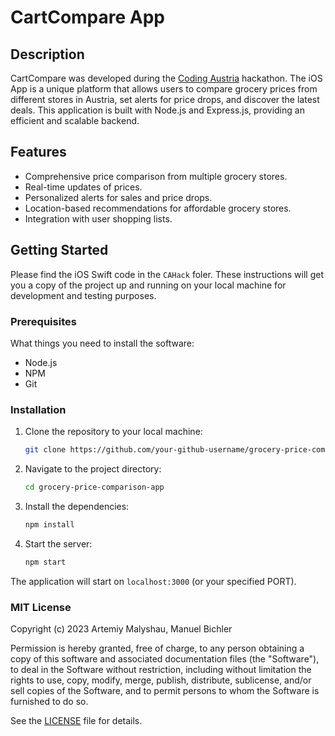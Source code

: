 # CartCompare App

## Description

CartCompare was developed during the [Coding Austria](https://codingaustria.at/) hackathon. The iOS App is a unique platform that allows users to compare grocery prices from different stores in Austria, set alerts for price drops, and discover the latest deals. This application is built with Node.js and Express.js, providing an efficient and scalable backend.

## Features

- Comprehensive price comparison from multiple grocery stores.
- Real-time updates of prices.
- Personalized alerts for sales and price drops.
- Location-based recommendations for affordable grocery stores.
- Integration with user shopping lists.

## Getting Started

Please find the iOS Swift code in the `CAHack` foler. These instructions will get you a copy of the project up and running on your local machine for development and testing purposes.

### Prerequisites

What things you need to install the software:

- Node.js
- NPM
- Git

### Installation

1. Clone the repository to your local machine:

   ```sh
   git clone https://github.com/your-github-username/grocery-price-comparison-app.git
   ```

2. Navigate to the project directory:

   ```sh
   cd grocery-price-comparison-app
   ```

3. Install the dependencies:

   ```sh
   npm install
   ```

4. Start the server:

   ```sh
   npm start
   ```

The application will start on `localhost:3000` (or your specified PORT).

### MIT License

Copyright (c) 2023 Artemiy Malyshau, Manuel Bichler

Permission is hereby granted, free of charge, to any person obtaining a copy
of this software and associated documentation files (the "Software"), to deal
in the Software without restriction, including without limitation the rights
to use, copy, modify, merge, publish, distribute, sublicense, and/or sell
copies of the Software, and to permit persons to whom the Software is
furnished to do so.

See the [LICENSE](LICENSE) file for details.
